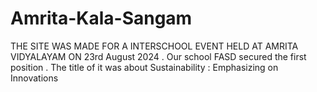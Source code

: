 # Amrita-Kala-Sangam
THE SITE WAS MADE FOR A INTERSCHOOL EVENT HELD AT AMRITA VIDYALAYAM ON 23rd August 2024 . Our school FASD secured the first position . The title of it was about Sustainability : Emphasizing on Innovations
